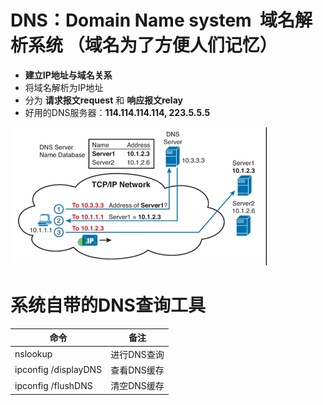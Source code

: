 # DNS：Domain Name system  域名解析系统 （域名为了方便人们记忆）
-   **建立IP地址与域名关系**
-   将域名解析为IP地址
-   分为 **请求报文request** 和 **响应报文relay**
-   好用的DNS服务器：**114.114.114.114, 223.5.5.5**

![](../../photo/Pasted%20image%2020220930144013.png)

# 系统自带的DNS查询工具
| 命令                   | 备注      |
|----------------------|---------|
| nslookup             | 进行DNS查询 |
| ipconfig /displayDNS | 查看DNS缓存 |
| ipconfig /flushDNS    | 清空DNS缓存 |
